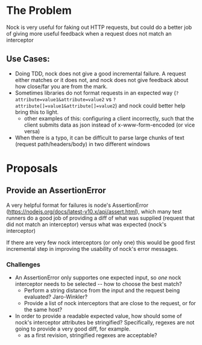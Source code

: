 # The Problem

Nock is very useful for faking out HTTP requests, but could do a better job of giving more useful feedback when a request does not match an interceptor

## Use Cases:

* Doing TDD, nock does not give a good incremental failure. A request either matches or it does not, and nock does not give feedback about how close/far you are from the mark.
* Sometimes libraries do not format requests in an expected way (`?attribute=value1&attribute=value2` vs `?attribute[]=value1&attribute[]=value2`) and nock could better help bring this to light.
  * other examples of this: configuring a client incorrectly, such that the client submits data as json instead of x-www-form-encoded (or vice versa)
* When there is a typo, it can be difficult to parse large chunks of text (request path/headers/body) in two different windows

# Proposals

## Provide an AssertionError

A very helpful format for failures is node's AssertionError (https://nodejs.org/docs/latest-v10.x/api/assert.html), which many test runners do a good job of providing a diff of what was supplied (request that did not match an interceptor) versus what was expected (nock's interceptor)

If there are very few nock interceptors (or only one) this would be good first incremental step in improving the usability of nock's error messages.

### Challenges
* An AssertionError only supportes one expected input, so *one* nock interceptor needs to be selected -- how to choose the best match?
  * Perform a string distance from the input and the request being evaluated? Jaro-Winkler?
  * Provide a list of nock interceptors that are close to the request, or for the same host?
* In order to provide a readable expected value, how should some of nock's interceptor attributes be stringified? Specifically, regexes are not going to provide a very good diff, for example.
  * as a first revision, stringified regexes are acceptable?
